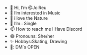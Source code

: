 - 👋 Hi, I’m @JolReu
- 👀 I’m interested in Music
- 🌱 i love the Nature
- 💞️ I’m : Single 
- 📫 How to reach me I Have Discord
- 😄 Pronouns: She/her
- ✨ Hobbys:Skating, Drawing
- 📰: DM´s OPEN
<!---
JolReu/JolReu is a ✨ special ✨ repository because its `README.md` (this file) appears on your GitHub profile.
You can click the Preview link to take a look at your changes.
--->
